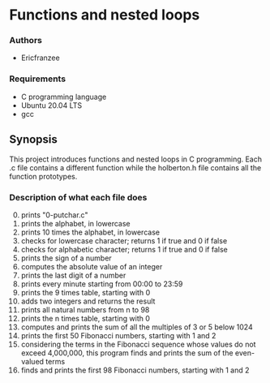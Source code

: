 
# Functions and nested loops

### Authors

* Ericfranzee

### Requirements

* C programming language
* Ubuntu 20.04 LTS
* gcc 

## Synopsis

This project introduces functions and nested loops in C programming. Each .c file contains a different function while the holberton.h file contains all the function prototypes.

### Description of what each file does
0. prints "0-putchar.c"
1. prints the alphabet, in lowercase
2. prints 10 times the alphabet, in lowercase
3. checks for lowercase character; returns 1 if true and 0 if false
4. checks for alphabetic character; returns 1 if true and 0 if false
5. prints the sign of a number
6. computes the absolute value of an integer
7. prints the last digit of a number
8. prints every minute starting from 00:00 to 23:59
9. prints the 9 times table, starting with 0
10. adds two integers and returns the result
11. prints all natural numbers from n to 98
100. prints the n times table, starting with 0
101. computes and prints the sum of all the multiples of 3 or 5 below 1024
102. prints the first 50 Fibonacci numbers, starting with 1 and 2
103. considering the terms in the Fibonacci sequence whose values do not exceed 4,000,000, this program finds and prints the sum of the even-valued terms
104. finds and prints the first 98 Fibonacci numbers, starting with 1 and 2
